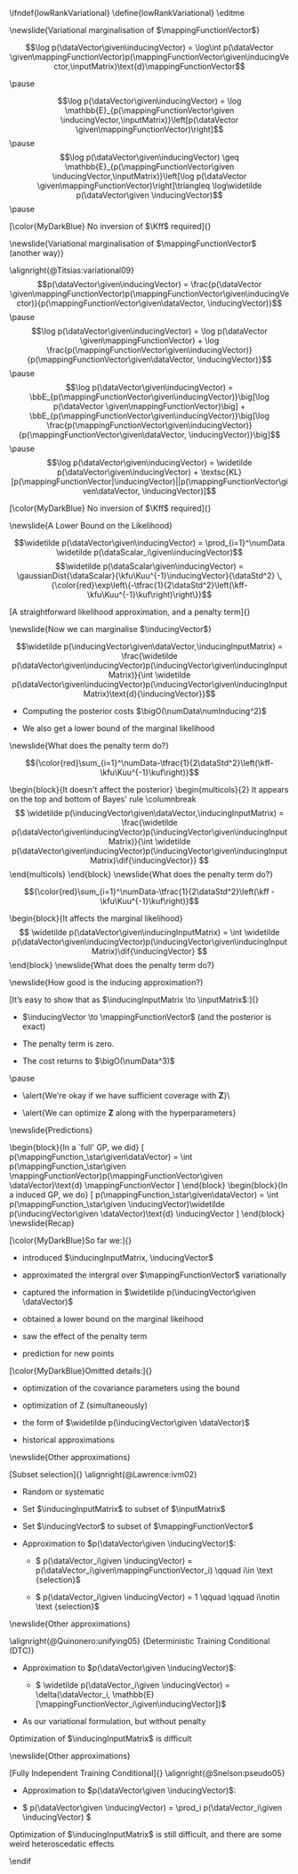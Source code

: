 \ifndef{lowRankVariational}
\define{lowRankVariational}
\editme

\newslide{Variational marginalisation of $\mappingFunctionVector$}

$$\log p(\dataVector\given\inducingVector) = \log\int p(\dataVector \given\mappingFunctionVector)p(\mappingFunctionVector\given\inducingVector,\inputMatrix)\text{d}\mappingFunctionVector$$

\pause

$$\log p(\dataVector\given\inducingVector) = \log \mathbb{E}_{p(\mappingFunctionVector\given \inducingVector,\inputMatrix)}\left[p(\dataVector \given\mappingFunctionVector)\right]$$
\pause
$$\log p(\dataVector\given\inducingVector) \geq  \mathbb{E}_{p(\mappingFunctionVector\given \inducingVector,\inputMatrix)}\left[\log p(\dataVector \given\mappingFunctionVector)\right]\triangleq \log\widetilde p(\dataVector\given \inducingVector)$$
\pause

[\color{MyDarkBlue} No inversion of $\Kff$ required]{}

\newslide{Variational marginalisation of $\mappingFunctionVector$ (another way)}

\alignright{@Titsias:variational09}
$$p(\dataVector\given\inducingVector) = \frac{p(\dataVector \given\mappingFunctionVector)p(\mappingFunctionVector\given\inducingVector)}{p(\mappingFunctionVector\given\dataVector, \inducingVector)}$$
\pause
$$\log p(\dataVector\given\inducingVector) = \log p(\dataVector \given\mappingFunctionVector) + \log \frac{p(\mappingFunctionVector\given\inducingVector)}{p(\mappingFunctionVector\given\dataVector, \inducingVector)}$$
\pause
$$\log p(\dataVector\given\inducingVector) = \bbE_{p(\mappingFunctionVector\given\inducingVector)}\big[\log p(\dataVector \given\mappingFunctionVector)\big] + \bbE_{p(\mappingFunctionVector\given\inducingVector)}\big[\log \frac{p(\mappingFunctionVector\given\inducingVector)}{p(\mappingFunctionVector\given\dataVector, \inducingVector)}\big]$$
\pause
$$\log p(\dataVector\given\inducingVector) = \widetilde p(\dataVector\given\inducingVector) + \textsc{KL}[p(\mappingFunctionVector|\inducingVector)||p(\mappingFunctionVector\given\dataVector, \inducingVector)]$$

[\color{MyDarkBlue} No inversion of $\Kff$ required]{}

\newslide{A Lower Bound on the Likelihood}

$$\widetilde p(\dataVector\given\inducingVector)  = \prod_{i=1}^\numData \widetilde p(\dataScalar_i\given\inducingVector)$$
$$\widetilde p(\dataScalar\given\inducingVector) = \gaussianDist{\dataScalar}{\kfu\Kuu^{-1}\inducingVector}{\dataStd^2} \,{\color{red}\exp\left\{-\tfrac{1}{2\dataStd^2}\left(\kff- \kfu\Kuu^{-1}\kuf\right)\right\}}$$

[A straightforward likelihood approximation, and a penalty term]{}

\newslide{Now we can marginalise $\inducingVector$}

$$\widetilde p(\inducingVector\given\dataVector,\inducingInputMatrix) = \frac{\widetilde p(\dataVector\given\inducingVector)p(\inducingVector\given\inducingInputMatrix)}{\int \widetilde p(\dataVector\given\inducingVector)p(\inducingVector\given\inducingInputMatrix)\text{d}{\inducingVector}}$$

-   Computing the posterior costs $\bigO(\numData\numInducing^2)$

-   We also get a lower bound of the marginal likelihood

\newslide{What does the penalty term do?}

$${\color{red}\sum_{i=1}^\numData-\tfrac{1}{2\dataStd^2}\left(\kff- \kfu\Kuu^{-1}\kuf\right)}$$

\begin{block}{It doesn't affect the posterior}
    \begin{multicols}{2}
      It appears on the top and bottom of Bayes' rule \columnbreak
      $$
      \widetilde p(\inducingVector\given\dataVector,\inducingInputMatrix) = \frac{\widetilde p(\dataVector\given\inducingVector)p(\inducingVector\given\inducingInputMatrix)}{\int \widetilde p(\dataVector\given\inducingVector)p(\inducingVector\given\inducingInputMatrix)\dif{\inducingVector}}
      $$
    \end{multicols}
  \end{block}
\newslide{What does the penalty term do?}

$${\color{red}\sum_{i=1}^\numData-\tfrac{1}{2\dataStd^2}\left(\kff - \kfu\Kuu^{-1}\kuf\right)}$$

\begin{block}{It affects the marginal likelihood}
    $$
    \widetilde p(\dataVector\given\inducingInputMatrix) = \int \widetilde p(\dataVector\given\inducingVector)p(\inducingVector\given\inducingInputMatrix)\dif{\inducingVector}
    $$
  \end{block}
\newslide{What does the penalty term do?}

<!--![image](../../../gp/tex/diagrams/cov_approx){width="60.00000%"}-->

<!--![image](../../../gp/tex/diagrams/cov_approx_opt){width="60.00000%"}-->

\newslide{How good is the inducing approximation?}

[It’s easy to show that as $\inducingInputMatrix \to \inputMatrix$:]{}

-   $\inducingVector \to \mappingFunctionVector$ (and the posterior is
    exact)

-   The penalty term is zero.

-   The cost returns to $\bigO(\numData^3)$

\pause

-   \alert{We're okay if we have sufficient coverage with $\mathbf{Z}$}\

-   \alert{We can optimize $\mathbf{Z}$ along with the hyperparameters}

\newslide{Predictions}

\begin{block}{In a `full' GP, we did}
    \[
    p(\mappingFunction_\star\given\dataVector) = \int p(\mappingFunction_\star\given \mappingFunctionVector)p(\mappingFunctionVector\given \dataVector)\text{d} \mappingFunctionVector
    \]
  \end{block}
\begin{block}{In a induced GP, we do}
    \[
    p(\mappingFunction_\star\given\dataVector) = \int p(\mappingFunction_\star\given \inducingVector)\widetilde p(\inducingVector\given \dataVector)\text{d} \inducingVector
    \]
  \end{block}
\newslide{Recap}

[\color{MyDarkBlue}So far we:]{}

-   introduced $\inducingInputMatrix, \inducingVector$

-   approximated the intergral over $\mappingFunctionVector$
    variationally

-   captured the information in
    $\widetilde p(\inducingVector\given \dataVector)$

-   obtained a lower bound on the marginal likeihood

-   saw the effect of the penalty term

-   prediction for new points

[\color{MyDarkBlue}Omitted details:]{}

-   optimization of the covariance parameters using the bound

-   optimization of Z (simultaneously)

-   the form of $\widetilde p(\inducingVector\given \dataVector)$

-   historical approximations

\newslide{Other approximations}

[Subset selection]{} \alignright{@Lawrence:ivm02}

-   Random or systematic

-   Set $\inducingInputMatrix$ to subset of $\inputMatrix$

-   Set $\inducingVector$ to subset of $\mappingFunctionVector$

-   Approximation to $p(\dataVector\given \inducingVector)$:

    -   $ p(\dataVector_i\given \inducingVector) = p(\dataVector_i\given\mappingFunctionVector_i) \qquad i\in \text {selection}$

    -   $ p(\dataVector_i\given \inducingVector) = 1  \qquad
              \qquad i\notin \text {selection}$

\newslide{Other approximations}

\alignright{@Quinonero:unifying05}
  {Deterministic Training Conditional (DTC)}

-   Approximation to $p(\dataVector\given \inducingVector)$:

    -   $ \widetilde p(\dataVector_i\given \inducingVector) = \delta(\dataVector_i, \mathbb{E}[\mappingFunctionVector_i\given\inducingVector])$

-   As our variational formulation, but without penalty

Optimization of $\inducingInputMatrix$ is difficult

\newslide{Other approximations}

[Fully Independent Training Conditional]{}
\alignright{@Snelson:pseudo05}

-   Approximation to $p(\dataVector\given \inducingVector)$:

-   $   p(\dataVector\given \inducingVector)  = \prod_i p(\dataVector_i\given \inducingVector) $

Optimization of $\inducingInputMatrix$ is still difficult, and there are
some weird heteroscedatic effects

\endif
